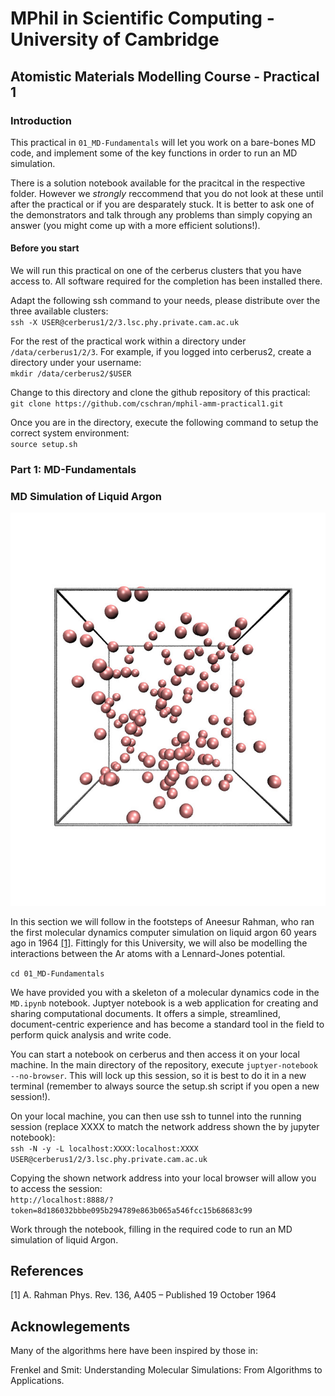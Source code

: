 # MPhil in Scientific Computing - University of Cambridge
## Atomistic Materials Modelling Course - Practical 1


### Introduction
This practical in ```01_MD-Fundamentals``` will let you work on a bare-bones MD code, and implement some of the key functions in order to run an MD simulation.

There is a solution notebook available for the pracitcal in the respective folder. However we _strongly_ reccommend that you do not look at these until after the practical or if you are desparately stuck. It is better to ask one of the demonstrators and talk through any problems than simply copying an answer (you might come up with a more efficient solutions!). 


#### Before you start

We will run this practical on one of the cerberus clusters that you have access to.
All software required for the completion has been installed there.

Adapt the following ssh command to your needs, please distribute over the three available clusters:\
`ssh -X USER@cerberus1/2/3.lsc.phy.private.cam.ac.uk`

For the rest of the practical work within a directory under `/data/cerberus1/2/3`. For example, if you logged into cerberus2, create a directory under your username:\
`mkdir /data/cerberus2/$USER`

Change to this directory and clone the github repository of this practical:\
`git clone https://github.com/cschran/mphil-amm-practical1.git`

Once you are in the directory, execute the following command to setup the correct system environment:\
`source setup.sh`


### Part 1: MD-Fundamentals

### MD Simulation of Liquid Argon

![Liquid argon simulation](01_MD-Fundamentals/argon.jpg)

In this section we will follow in the footsteps of Aneesur Rahman, who ran the first molecular dynamics computer simulation on liquid argon 60 years ago in 1964 [[1]](#1). Fittingly for this University, we will also be modelling the interactions between the Ar atoms with a Lennard-Jones potential. 

```cd 01_MD-Fundamentals```

We have provided you with a skeleton of a molecular dynamics code in the ```MD.ipynb``` notebook.
Juptyer notebook is a web application for creating and sharing computational documents.
It offers a simple, streamlined, document-centric experience and has become a standard tool in the field to perform quick analysis and write code.

You can start a notebook on cerberus and then access it on your local machine.
In the main directory of the repository, execute `juptyer-notebook --no-browser`. This will lock up this session, so it is best to do it in a new terminal (remember to always source the setup.sh script if you open a new session!).

On your local machine, you can then use ssh to tunnel into the running session (replace XXXX to match the network address shown the by jupyter notebook):\
`ssh -N -y -L localhost:XXXX:localhost:XXXX USER@cerberus1/2/3.lsc.phy.private.cam.ac.uk`

Copying the shown network address into your local browser will allow you to access the session:\
`http://localhost:8888/?token=8d186032bbbe095b294789e863b065a546fcc15b68683c99`

Work through the notebook, filling in the required code to run an MD simulation of liquid Argon.


## References
<a id="1">[1]</a> 
A. Rahman
Phys. Rev. 136, A405 – Published 19 October 1964

## Acknowlegements
Many of the algorithms here have been inspired by those in:

Frenkel and Smit: Understanding Molecular Simulations: From Algorithms to Applications.
